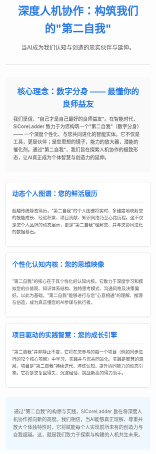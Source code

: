 <style>
  .intro-container {
    font-family: -apple-system, BlinkMacSystemFont, "Segoe UI", Roboto, Oxygen, Ubuntu, Cantarell, "Fira Sans", "Droid Sans", "Helvetica Neue", sans-serif;
    line-height: 1.6;
    color: #333;
    padding: 20px;
    max-width: 900px;
    margin: auto;
  }
  .intro-header {
    text-align: center;
    margin-bottom: 40px;
    padding-bottom: 20px;
    border-bottom: 2px solid #eaeaea;
  }
  .intro-header h1 {
    font-size: 2.5em; /* Adjusted for potentially longer title */
    color: #2a7ae2;
    margin-bottom: 0.5em;
  }
  .intro-header .slogan-zh { /* Reusing for subtitle */
    font-size: 1.3em;
    color: #555;
    font-weight: normal; /* Subtitle might not need to be bold */
  }
  .mission-statement { /* Reusing for conceptual introduction */
    background-color: #f9f9f9;
    padding: 25px;
    border-radius: 8px;
    margin-bottom: 30px;
    text-align: left; /* Content might be better left-aligned */
  }
  .mission-statement h2 {
    font-size: 1.8em;
    color: #2a7ae2;
    margin-top: 0;
    margin-bottom: 15px;
    text-align: center; 
  }
  .mission-statement p {
    font-size: 1.1em;
    color: #444;
    margin-bottom: 10px;
  }
  .mission-statement strong {
    color: #2a7ae2;
  }
  .core-pillars {
    display: flex;
    justify-content: space-around;
    gap: 20px;
    margin-bottom: 30px;
    flex-wrap: wrap; 
  }
  .pillar {
    background-color: #ffffff;
    border: 1px solid #e0e0e0;
    border-radius: 8px;
    padding: 20px;
    flex: 1;
    min-width: 250px; 
    box-shadow: 0 2px 5px rgba(0,0,0,0.05);
    transition: transform 0.3s ease, box-shadow 0.3s ease;
  }
  .pillar:hover {
    transform: translateY(-5px);
    box-shadow: 0 4px 10px rgba(0,0,0,0.1);
  }
  .pillar h3 {
    font-size: 1.5em; /* Slightly adjusted for pillar titles */
    color: #2a7ae2;
    margin-top: 0;
    margin-bottom: 15px;
    border-bottom: 1px solid #eee;
    padding-bottom: 10px;
  }
  .pillar p {
    font-size: 1em;
    color: #555;
  }
  .conclusion {
    text-align: center;
    font-size: 1.1em;
    color: #666;
    padding: 20px;
    background-color: #f0f8ff; 
    border-radius: 8px;
    margin-top: 30px;
  }
</style>

<div class="intro-container">
  <header class="intro-header">
    <h1>深度人机协作：构筑我们的"第二自我"</h1>
    <p class="slogan-zh">当AI成为我们认知与创造的忠实伙伴与延伸。</p>
  </header>

  <section class="mission-statement">
    <h2>核心理念：数字分身 —— 最懂你的良师益友</h2>
    <p>我们坚信，"自己才是自己最好的良师益友"。在智能时代，SiCoreLadder 致力于为您构筑一个"第二自我"（数字分身）—— 一个深度个性化、与您共同进化的智能实体。它不仅是工具，更是伙伴；是您思想的镜子，能力的放大器，潜能的催化剂。通过"第二自我"，我们旨在探索人机协作的极致形态，让AI真正成为个体智慧与创造力的延伸。</p>
  </section>

  <section class="core-pillars">
    <div class="pillar">
      <h3>动态个人图谱：您的鲜活履历</h3>
      <p>超越传统静态简历，"第二自我"的个人图谱将实时、多维度地映射您的技能成长、经验积累、项目贡献、知识网络乃至心路历程。这不仅是您个人品牌的动态展示，更是"第二自我"理解您、并与您协同进化的数据基石。</p>
    </div>
    <div class="pillar">
      <h3>个性化认知内核：您的思维映像</h3>
      <p>"第二自我"的核心在于其个性化的认知内核。它致力于深度学习和模拟您的价值观、知识体系结构、独特思考模式、沟通风格及决策偏好。以此为基础，"第二自我"能够进行与您"心意相通"的理解、推理与创造，成为真正懂您的AI参谋与执行者。</p>
    </div>
    <div class="pillar">
      <h3>项目驱动的实践智慧：您的成长引擎</h3>
      <p>"第二自我"并非静止不变，它将在您参与的每一个项目（例如同步进行的12个核心项目）中学习、实践并与您共同进化。实践是智慧的源泉，项目是"第二自我"持续迭代、淬炼认知、提升协同能力的动态引擎。它将是您复盘得失、沉淀经验、挑战新高的得力助手。</p>
    </div>
  </section>

  <footer class="conclusion">
    <p>通过"第二自我"的构想与实践，SiCoreLadder 旨在将深度人机协作推向新的高度。我们相信，当AI能够真正理解、尊重并放大个体独特性时，它将赋能每个人实现前所未有的创造力与自我超越。这，就是我们致力于探索与构建的人机共生未来。</p>
  </footer>
</div>



